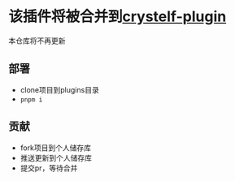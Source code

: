 # 该插件将被合并到[crystelf-plugin](https://github.com/Jerryplusy/crystelf-plugin?tab=readme-ov-file)
本仓库将不再更新

## 部署

- clone项目到plugins目录
- `pnpm i`

## 贡献

- fork项目到个人储存库
- 推送更新到个人储存库
- 提交pr，等待合并
